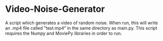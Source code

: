 # Video-Noise-Generator
A script which generates a video of random noise. When run, this will write an .mp4 file called "test.mp4" in the same directory as main.py. This script requires the Numpy and MoviePy libraries in order to run. 
